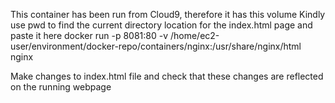 This container has been run from Cloud9, therefore it has this volume
Kindly use pwd to find the current directory location for the index.html page and paste it here
docker run -p 8081:80 -v /home/ec2-user/environment/docker-repo/containers/nginx:/usr/share/nginx/html nginx

Make changes to index.html file and check that these changes are reflected on the running webpage